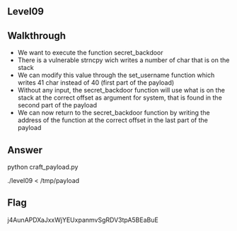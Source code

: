 ## Level09
## Walkthrough

- We want to execute the function secret_backdoor
- There is a vulnerable strncpy wich writes a number of char that is on the stack
- We can modify this value through the set_username function which writes 41 char instead of 40 (first part of the payload)
- Without any input, the secret_backdoor function will use what is on the stack at the correct offset as argument for system, that is found in the second part of the payload
- We can now return to the secret_backdoor function by writing the address of the function at the correct offset in the last part of the payload

## Answer

python craft_payload.py

./level09 < /tmp/payload

## Flag

j4AunAPDXaJxxWjYEUxpanmvSgRDV3tpA5BEaBuE
